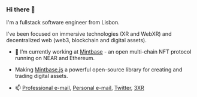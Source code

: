 ### Hi there 👋

I'm a fullstack software engineer from Lisbon. 

I've been focused on immersive technologies (XR and WebXR) and decentralized web (web3, blockchain and digital assets).

- 🔭 I’m currently working at [Mintbase](https://github.com/Mintbase/) - an open multi-chain NFT protocol running on NEAR and Ethereum.
- Making [Mintbase.js](https://github.com/Mintbase/mintbase-js) a powerful open-source library for creating and trading digital assets. 


- 📫  [Professional e-mail](mailto:luis@mintbase.io), [Personal e-mail](mailto:microchipgnu@gmail.com), [Twitter](https://twitter.com/microchipgnu), [3XR](https://twitter.com/threexr_)
